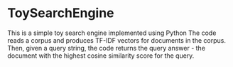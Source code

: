 # ToySearchEngine
This is a simple toy search engine implemented using Python
The code reads a corpus and produces TF-IDF vectors for documents in the corpus.
Then, given a query string, the code returns the query answer - the document with the highest cosine similarity score for the query.

